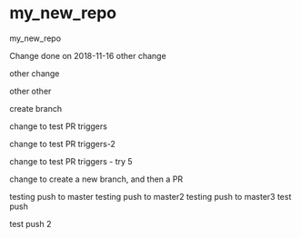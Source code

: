 # my_new_repo
my_new_repo

Change done on 2018-11-16
other change

other change

other other


create branch

change to test PR triggers

change to test PR triggers-2


change to test PR triggers - try 5

change to create a new branch, and then a PR


testing push to master
testing push to master2
testing push to master3
test push

test push 2
